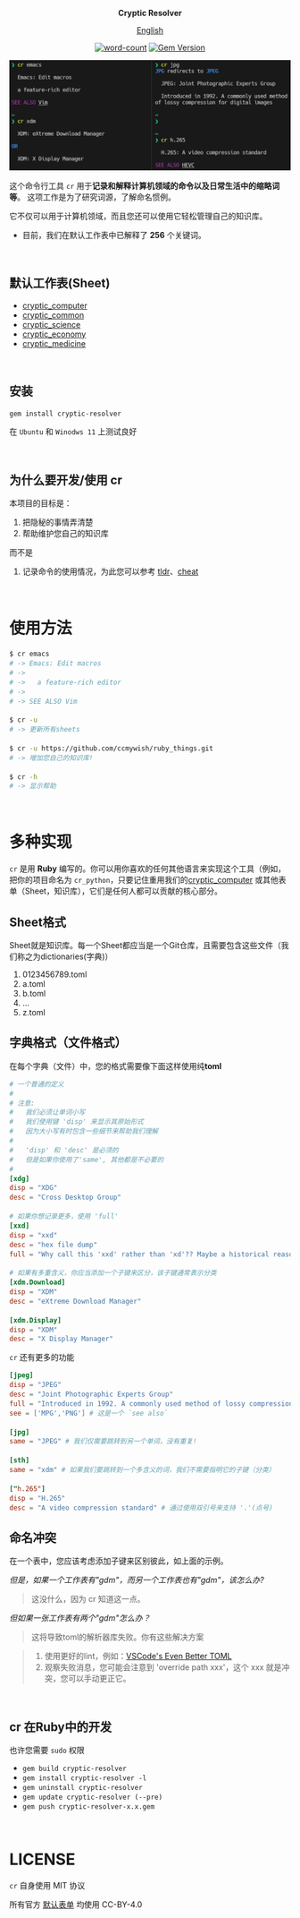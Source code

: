 <div align="center">

**Cryptic Resolver**

[English](README.md)

[![word-count](https://img.shields.io/badge/Keywords%20Inlcuded-256-brightgreen)](#default-sheets)
[![Gem Version](https://badge.fury.io/rb/cryptic-resolver.svg)](https://rubygems.org/gems/cryptic-resolver) 
 
![screenshot](./images/screenshot.png)

</div>

这个命令行工具 `cr` 用于**记录和解释计算机领域的命令以及日常生活中的缩略词等**。
这项工作是为了研究词源，了解命名惯例。

它不仅可以用于计算机领域，而且您还可以使用它轻松管理自己的知识库。

- 目前，我们在默认工作表中已解释了 **256** 个关键词。

<br>

<a name="default-sheets"></a> 
## 默认工作表(Sheet)

- [cryptic_computer]
- [cryptic_common]
- [cryptic_science]
- [cryptic_economy]
- [cryptic_medicine]

<br>

## 安装

```bash
gem install cryptic-resolver
```

在 `Ubuntu` 和 `Winodws 11` 上测试良好

<br>

## 为什么要开发/使用 cr

本项目的目标是：

1. 把隐秘的事情弄清楚
2. 帮助维护您自己的知识库

而不是

1. 记录命令的使用情况，为此您可以参考 [tldr]、[cheat]

<br>

# 使用方法

```bash
$ cr emacs
# -> Emacs: Edit macros
# ->
# ->   a feature-rich editor
# ->
# -> SEE ALSO Vim 

$ cr -u 
# -> 更新所有sheets

$ cr -u https://github.com/ccmywish/ruby_things.git
# -> 增加您自己的知识库! 

$ cr -h
# -> 显示帮助
```


<br>

# 多种实现

`cr` 是用 **Ruby** 编写的。你可以用你喜欢的任何其他语言来实现这个工具（例如，把你的项目命名为 `cr_python`，只要记住重用我们的[cryptic_computer] 或其他表单（Sheet，知识库），它们是任何人都可以贡献的核心部分。


## Sheet格式

Sheet就是知识库。每一个Sheet都应当是一个Git仓库，且需要包含这些文件（我们称之为dictionaries(字典)）

1. 0123456789.toml
2. a.toml
3. b.toml
3. ...
4. z.toml

## 字典格式（文件格式）

在每个字典（文件）中，您的格式需要像下面这样使用纯**toml**
```toml
# 一个普通的定义
#
# 注意: 
#   我们必须让单词小写
#   我们使用键 'disp' 来显示其原始形式
#   因为大小写有时包含一些细节来帮助我们理解
#
#   'disp' 和 'desc' 是必须的
#   但是如果你使用了'same', 其他都是不必要的
#
[xdg]
disp = "XDG"
desc = "Cross Desktop Group"

# 如果你想记录更多，使用 'full' 
[xxd]
disp = "xxd"
desc = "hex file dump"
full = "Why call this 'xxd' rather than 'xd'?? Maybe a historical reason"

# 如果有多重含义，你应当添加一个子键来区分，该子键通常表示分类
[xdm.Download]
disp = "XDM"
desc = "eXtreme Download Manager"

[xdm.Display]
disp = "XDM"
desc = "X Display Manager"
```

`cr` 还有更多的功能
```toml
[jpeg]
disp = "JPEG"
desc = "Joint Photographic Experts Group"
full = "Introduced in 1992. A commonly used method of lossy compression for digital images"
see = ['MPG','PNG'] # 这是一个 `see also`

[jpg]
same = "JPEG" # 我们仅需要跳转到另一个单词，没有重复!

[sth]
same = "xdm" # 如果我们要跳转到一个多含义的词，我们不需要指明它的子键（分类）

["h.265"]
disp = "H.265"
desc = "A video compression standard" # 通过使用双引号来支持 '.'(点号)

```

## 命名冲突

在一个表中，您应该考虑添加子键来区别彼此，如上面的示例。

*但是，如果一个工作表有"gdm"，而另一个工作表也有"gdm"，该怎么办?*

> 这没什么，因为 cr 知道这一点。

*但如果一张工作表有两个"gdm"怎么办？*

> 这将导致toml的解析器库失败。你有这些解决方案

> 1. 使用更好的lint，例如：[VSCode's Even Better TOML](https://github.com/tamasfe/taplo)
> 2. 观察失败消息，您可能会注意到 'override path xxx'，这个 xxx 就是冲突，您可以手动更正它。

<br>

## cr 在Ruby中的开发

也许您需要 `sudo` 权限

- `gem build cryptic-resolver`
- `gem install cryptic-resolver -l`
- `gem uninstall cryptic-resolver`
- `gem update cryptic-resolver (--pre)`
- `gem push cryptic-resolver-x.x.gem`

<br>

# LICENSE
`cr` 自身使用 MIT 协议

所有官方 [默认表单](#default-sheets) 均使用 CC-BY-4.0


[cryptic_computer]: https://github.com/cryptic-resolver/cryptic_computer
[cryptic_common]: https://github.com/cryptic-resolver/cryptic_common
[cryptic_science]: https://github.com/cryptic-resolver/cryptic_science
[cryptic_economy]: https://github.com/cryptic-resolver/cryptic_economy
[cryptic_medicine]: https://github.com/cryptic-resolver/cryptic_medicine
[tldr]: https://github.com/tldr-pages/tldr
[cheat]: https://github.com/cheat/cheat

